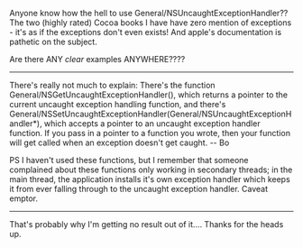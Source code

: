 Anyone know how the hell to use General/NSUncaughtExceptionHandler?? The two (highly rated) Cocoa books I have have zero mention of exceptions - it's as if the exceptions don't even exists! And apple's documentation is pathetic on the subject.

Are there ANY *clear* examples ANYWHERE????

----

There's really not much to explain:  There's the function     General/NSGetUncaughtExceptionHandler(), which returns a pointer to the current uncaught exception handling function, and there's     General/NSSetUncaughtExceptionHandler(General/NSUncaughtExceptionHandler*), which accepts a pointer to an uncaught exception handler function.  If you pass in a pointer to a function you wrote, then your function will get called when an exception doesn't get caught.  -- Bo

PS I haven't used these functions, but I remember that someone complained about these functions only working in secondary threads; in the main thread, the application installs it's own exception handler which keeps it from ever falling through to the uncaught exception handler.  Caveat emptor.

----

That's probably why I'm getting no result out of it.... Thanks for the heads up.